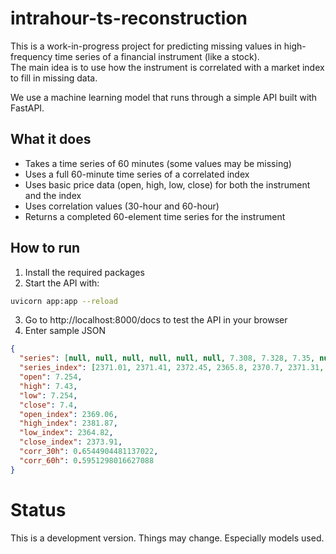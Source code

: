 # intrahour-ts-reconstruction

This is a work-in-progress project for predicting missing values in high-frequency time series of a financial instrument (like a stock).  
The main idea is to use how the instrument is correlated with a market index to fill in missing data.

We use a machine learning model that runs through a simple API built with FastAPI.

## What it does

- Takes a time series of 60 minutes (some values may be missing)
- Uses a full 60-minute time series of a correlated index
- Uses basic price data (open, high, low, close) for both the instrument and the index
- Uses correlation values (30-hour and 60-hour)
- Returns a completed 60-element time series for the instrument

## How to run

1. Install the required packages
2. Start the API with:

```bash
uvicorn app:app --reload
```

3.	Go to http://localhost:8000/docs to test the API in your browser
4.	Enter sample JSON
   
```json
{
  "series": [null, null, null, null, null, null, 7.308, 7.328, 7.35, null, null, null, null, null, null, 7.35, 7.34, null, 7.356, null, 7.374, null, null, 7.412, null, null, null, null, null, null, null, null, 7.398, null, null, 7.398, null, 7.376, null, null, null, null, null, null, 7.392, null, null, 7.39, 7.398, 7.4, null, 7.416, null, null, null, null, 7.396, null, null, null],
  "series_index": [2371.01, 2371.41, 2372.45, 2365.8, 2370.7, 2371.31, 2372.02, 2368.01, 2369.54, 2371.39, 2370.62, 2369.84, 2373.18, 2373.03, 2374.52, 2374.97, 2374.2, 2373.71, 2373.45, 2373.85, 2376.17, 2376.5, 2378.7, 2379.3, 2376.64, 2378.83, 2380.24, 2380.58, 2380.83, 2380.91, 2381.49, 2380.2, 2380.86, 2380.84, 2380.42, 2379.8, 2379.18, 2379.85, 2379.53, 2379.19, 2377.83, 2377.85, 2376.51, 2375.26, 2376.7, 2375.97, 2375.45, 2375.72, 2375.6, 2375.89, 2375.8, 2374.89, 2373.98, 2374.03, 2374.02, 2374.71, 2374.27, 2374.45, 2374.01, 2373.91],
  "open": 7.254,
  "high": 7.43,
  "low": 7.254,
  "close": 7.4,
  "open_index": 2369.06,
  "high_index": 2381.87,
  "low_index": 2364.82,
  "close_index": 2373.91,
  "corr_30h": 0.6544904481137022,
  "corr_60h": 0.5951298016627088
}
```
# Status

This is a development version. Things may change. Especially models used.
